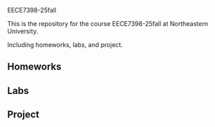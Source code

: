EECE7398-25fall

This is the repository for the course EECE7398-25fall at Northeastern University.

Including homeworks, labs, and project.

## Homeworks

## Labs

## Project